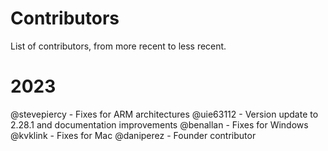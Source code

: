 # Contributors

List of contributors, from more recent to less recent.

# 2023

@stevepiercy - Fixes for ARM architectures
@uie63112 - Version update to 2.28.1 and documentation improvements 
@benallan - Fixes for Windows
@kvklink - Fixes for Mac
@daniperez - Founder contributor

